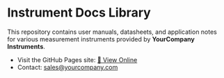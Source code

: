 # Instrument Docs Library

This repository contains user manuals, datasheets, and application notes for various measurement instruments provided by **YourCompany Instruments**.

- Visit the GitHub Pages site: [🔗 View Online](https://yourusername.github.io/instrument-docs/)
- Contact: [sales@yourcompany.com](mailto:sales@yourcompany.com)
